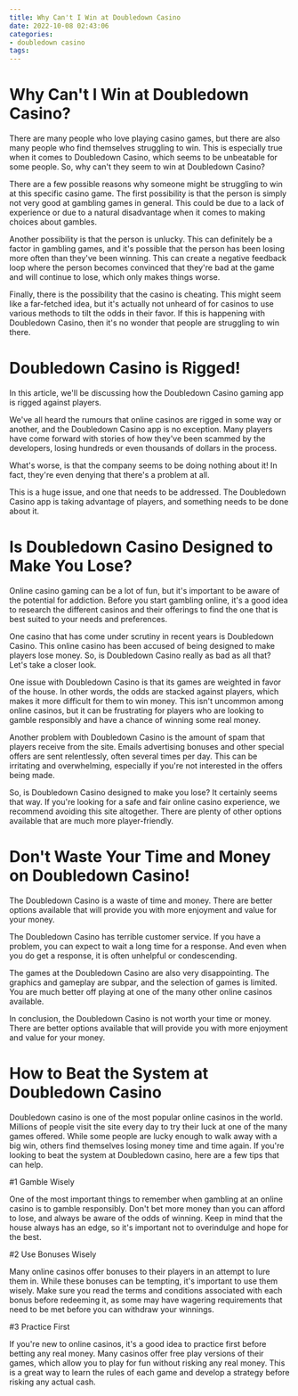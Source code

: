```yaml
---
title: Why Can't I Win at Doubledown Casino
date: 2022-10-08 02:43:06
categories:
- doubledown casino
tags:
---
```



#  Why Can't I Win at Doubledown Casino?

There are many people who love playing casino games, but there are also many people who find themselves struggling to win. This is especially true when it comes to Doubledown Casino, which seems to be unbeatable for some people. So, why can't they seem to win at Doubledown Casino?

There are a few possible reasons why someone might be struggling to win at this specific casino game. The first possibility is that the person is simply not very good at gambling games in general. This could be due to a lack of experience or due to a natural disadvantage when it comes to making choices about gambles.

Another possibility is that the person is unlucky. This can definitely be a factor in gambling games, and it's possible that the person has been losing more often than they've been winning. This can create a negative feedback loop where the person becomes convinced that they're bad at the game and will continue to lose, which only makes things worse.

Finally, there is the possibility that the casino is cheating. This might seem like a far-fetched idea, but it's actually not unheard of for casinos to use various methods to tilt the odds in their favor. If this is happening with Doubledown Casino, then it's no wonder that people are struggling to win there.

#  Doubledown Casino is Rigged!

In this article, we'll be discussing how the Doubledown Casino gaming app is rigged against players.

We've all heard the rumours that online casinos are rigged in some way or another, and the Doubledown Casino app is no exception. Many players have come forward with stories of how they've been scammed by the developers, losing hundreds or even thousands of dollars in the process.

What's worse, is that the company seems to be doing nothing about it! In fact, they're even denying that there's a problem at all.

This is a huge issue, and one that needs to be addressed. The Doubledown Casino app is taking advantage of players, and something needs to be done about it.

#  Is Doubledown Casino Designed to Make You Lose?

Online casino gaming can be a lot of fun, but it's important to be aware of the potential for addiction. Before you start gambling online, it's a good idea to research the different casinos and their offerings to find the one that is best suited to your needs and preferences.

One casino that has come under scrutiny in recent years is Doubledown Casino. This online casino has been accused of being designed to make players lose money. So, is Doubledown Casino really as bad as all that? Let's take a closer look.

One issue with Doubledown Casino is that its games are weighted in favor of the house. In other words, the odds are stacked against players, which makes it more difficult for them to win money. This isn't uncommon among online casinos, but it can be frustrating for players who are looking to gamble responsibly and have a chance of winning some real money.

Another problem with Doubledown Casino is the amount of spam that players receive from the site. Emails advertising bonuses and other special offers are sent relentlessly, often several times per day. This can be irritating and overwhelming, especially if you're not interested in the offers being made.

So, is Doubledown Casino designed to make you lose? It certainly seems that way. If you're looking for a safe and fair online casino experience, we recommend avoiding this site altogether. There are plenty of other options available that are much more player-friendly.

#  Don't Waste Your Time and Money on Doubledown Casino!

The Doubledown Casino is a waste of time and money. There are better options available that will provide you with more enjoyment and value for your money.

The Doubledown Casino has terrible customer service. If you have a problem, you can expect to wait a long time for a response. And even when you do get a response, it is often unhelpful or condescending.

The games at the Doubledown Casino are also very disappointing. The graphics and gameplay are subpar, and the selection of games is limited. You are much better off playing at one of the many other online casinos available.

In conclusion, the Doubledown Casino is not worth your time or money. There are better options available that will provide you with more enjoyment and value for your money.

#  How to Beat the System at Doubledown Casino

Doubledown casino is one of the most popular online casinos in the world. Millions of people visit the site every day to try their luck at one of the many games offered. While some people are lucky enough to walk away with a big win, others find themselves losing money time and time again. If you're looking to beat the system at Doubledown casino, here are a few tips that can help.

#1 Gamble Wisely

One of the most important things to remember when gambling at an online casino is to gamble responsibly. Don't bet more money than you can afford to lose, and always be aware of the odds of winning. Keep in mind that the house always has an edge, so it's important not to overindulge and hope for the best.

#2 Use Bonuses Wisely

Many online casinos offer bonuses to their players in an attempt to lure them in. While these bonuses can be tempting, it's important to use them wisely. Make sure you read the terms and conditions associated with each bonus before redeeming it, as some may have wagering requirements that need to be met before you can withdraw your winnings.

#3 Practice First

If you're new to online casinos, it's a good idea to practice first before betting any real money. Many casinos offer free play versions of their games, which allow you to play for fun without risking any real money. This is a great way to learn the rules of each game and develop a strategy before risking any actual cash.